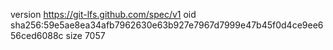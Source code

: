 version https://git-lfs.github.com/spec/v1
oid sha256:59e5ae8ea34afb7962630e63b927e7967d7999e47b45f0d4ce9ee656ced6088c
size 7057
